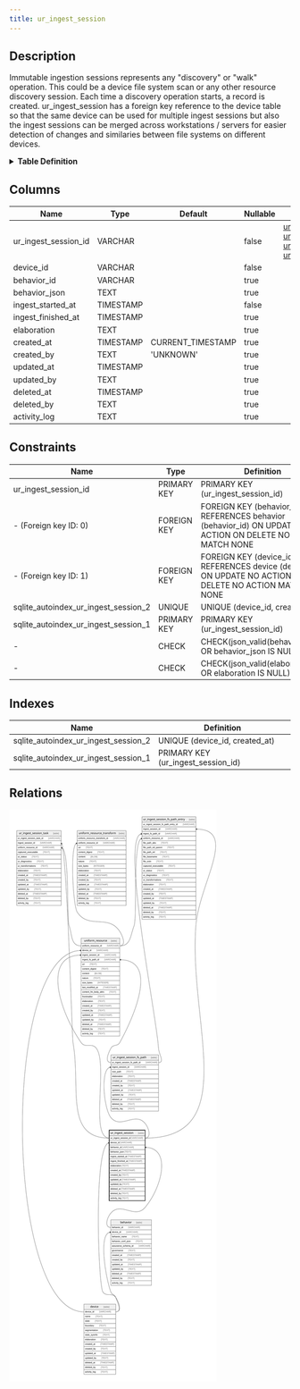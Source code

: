 ```yaml
---
title: ur_ingest_session
---
```


## Description

Immutable ingestion sessions represents any "discovery" or "walk" operation. This could be a device file system scan or any other resource discovery session. Each time a discovery operation starts, a record is created. ur_ingest_session has a foreign key reference to the device table so that the same device can be used for multiple ingest sessions but also the ingest sessions can be merged across workstations / servers for easier detection of changes and similaries between file systems on different devices.

<details>
<summary><strong>Table Definition</strong></summary>

```sql
CREATE TABLE "ur_ingest_session" (
    "ur_ingest_session_id" VARCHAR PRIMARY KEY NOT NULL,
    "device_id" VARCHAR NOT NULL,
    "behavior_id" VARCHAR,
    "behavior_json" TEXT CHECK(json_valid(behavior_json) OR behavior_json IS NULL),
    "ingest_started_at" TIMESTAMP NOT NULL,
    "ingest_finished_at" TIMESTAMP,
    "elaboration" TEXT CHECK(json_valid(elaboration) OR elaboration IS NULL),
    "created_at" TIMESTAMP DEFAULT CURRENT_TIMESTAMP,
    "created_by" TEXT DEFAULT 'UNKNOWN',
    "updated_at" TIMESTAMP,
    "updated_by" TEXT,
    "deleted_at" TIMESTAMP,
    "deleted_by" TEXT,
    "activity_log" TEXT,
    FOREIGN KEY("device_id") REFERENCES "device"("device_id"),
    FOREIGN KEY("behavior_id") REFERENCES "behavior"("behavior_id"),
    UNIQUE("device_id", "created_at")
)
```

</details>

## Columns

| Name                 | Type      | Default           | Nullable | Children                                                                                                                                                                                                        | Parents              | Comment                                                                   |
| -------------------- | --------- | ----------------- | -------- | --------------------------------------------------------------------------------------------------------------------------------------------------------------------------------------------------------------- | -------------------- | ------------------------------------------------------------------------- |
| ur_ingest_session_id | VARCHAR   |                   | false    | [ur_ingest_session_fs_path](/surveilr/reference/db/surveilr-state-schema/ur_ingest_session_fs_path) [uniform_resource](/surveilr/reference/db/surveilr-state-schema/uniform_resource) [ur_ingest_session_fs_path_entry](/surveilr/reference/db/surveilr-state-schema/ur_ingest_session_fs_path_entry) [ur_ingest_session_task](/surveilr/reference/db/surveilr-state-schema/ur_ingest_session_task) |                      | {"isSqlDomainZodDescrMeta":true,"isVarChar":true}                         |
| device_id            | VARCHAR   |                   | false    |                                                                                                                                                                                                                 | [device](/surveilr/reference/db/surveilr-state-schema/device)     | {"isSqlDomainZodDescrMeta":true,"isVarChar":true}                         |
| behavior_id          | VARCHAR   |                   | true     |                                                                                                                                                                                                                 | [behavior](/surveilr/reference/db/surveilr-state-schema/behavior) | {"isSqlDomainZodDescrMeta":true,"isVarChar":true}                         |
| behavior_json        | TEXT      |                   | true     |                                                                                                                                                                                                                 |                      | {"isSqlDomainZodDescrMeta":true,"isJsonText":true}                        |
| ingest_started_at    | TIMESTAMP |                   | false    |                                                                                                                                                                                                                 |                      | {"isSqlDomainZodDescrMeta":true,"isDateSqlDomain":true,"isDateTime":true} |
| ingest_finished_at   | TIMESTAMP |                   | true     |                                                                                                                                                                                                                 |                      | {"isSqlDomainZodDescrMeta":true,"isDateSqlDomain":true,"isDateTime":true} |
| elaboration          | TEXT      |                   | true     |                                                                                                                                                                                                                 |                      | {"isSqlDomainZodDescrMeta":true,"isJsonText":true}                        |
| created_at           | TIMESTAMP | CURRENT_TIMESTAMP | true     |                                                                                                                                                                                                                 |                      |                                                                           |
| created_by           | TEXT      | 'UNKNOWN'         | true     |                                                                                                                                                                                                                 |                      |                                                                           |
| updated_at           | TIMESTAMP |                   | true     |                                                                                                                                                                                                                 |                      |                                                                           |
| updated_by           | TEXT      |                   | true     |                                                                                                                                                                                                                 |                      |                                                                           |
| deleted_at           | TIMESTAMP |                   | true     |                                                                                                                                                                                                                 |                      |                                                                           |
| deleted_by           | TEXT      |                   | true     |                                                                                                                                                                                                                 |                      |                                                                           |
| activity_log         | TEXT      |                   | true     |                                                                                                                                                                                                                 |                      | {"isSqlDomainZodDescrMeta":true,"isJsonSqlDomain":true}                   |

## Constraints

| Name                                 | Type        | Definition                                                                                                     |
| ------------------------------------ | ----------- | -------------------------------------------------------------------------------------------------------------- |
| ur_ingest_session_id                 | PRIMARY KEY | PRIMARY KEY (ur_ingest_session_id)                                                                             |
| - (Foreign key ID: 0)                | FOREIGN KEY | FOREIGN KEY (behavior_id) REFERENCES behavior (behavior_id) ON UPDATE NO ACTION ON DELETE NO ACTION MATCH NONE |
| - (Foreign key ID: 1)                | FOREIGN KEY | FOREIGN KEY (device_id) REFERENCES device (device_id) ON UPDATE NO ACTION ON DELETE NO ACTION MATCH NONE       |
| sqlite_autoindex_ur_ingest_session_2 | UNIQUE      | UNIQUE (device_id, created_at)                                                                                 |
| sqlite_autoindex_ur_ingest_session_1 | PRIMARY KEY | PRIMARY KEY (ur_ingest_session_id)                                                                             |
| -                                    | CHECK       | CHECK(json_valid(behavior_json) OR behavior_json IS NULL)                                                      |
| -                                    | CHECK       | CHECK(json_valid(elaboration) OR elaboration IS NULL)                                                          |

## Indexes

| Name                                 | Definition                         |
| ------------------------------------ | ---------------------------------- |
| sqlite_autoindex_ur_ingest_session_2 | UNIQUE (device_id, created_at)     |
| sqlite_autoindex_ur_ingest_session_1 | PRIMARY KEY (ur_ingest_session_id) |

## Relations

![er](../../../../../../assets/ur_ingest_session.svg)

